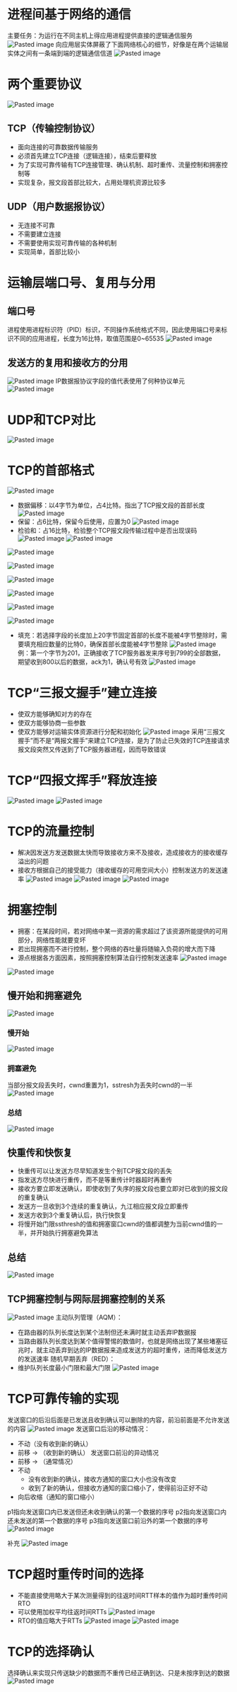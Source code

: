 # 进程间基于网络的通信
主要任务：为运行在不同主机上得应用进程提供直接的逻辑通信服务
![Pasted image](images/Pasted%20image%2020231128160356.png)
向应用层实体屏蔽了下面网络核心的细节，好像是在两个运输层实体之间有一条端到端的逻辑通信信道
![Pasted image](images/Pasted%20image%2020231128160602.png)
# 两个重要协议
![Pasted image](images/Pasted%20image%2020231128160904.png)
## TCP（传输控制协议）
- 面向连接的可靠数据传输服务
- 必须首先建立TCP连接（逻辑连接），结束后要释放
- 为了实现可靠传输有TCP连接管理、确认机制、超时重传、流量控制和拥塞控制等
- 实现复杂，报文段首部比较大，占用处理机资源比较多
## UDP（用户数据报协议）
- 无连接不可靠
- 不需要建立连接
- 不需要使用实现可靠传输的各种机制
- 实现简单，首部比较小

# 运输层端口号、复用与分用
## 端口号
进程使用进程标识符（PID）标识，不同操作系统格式不同，因此使用端口号来标识不同的应用进程，长度为16比特，取值范围是0~65535
![Pasted image](images/Pasted%20image%2020231128161945.png)
## 发送方的复用和接收方的分用
![Pasted image](images/Pasted%20image%2020231128162114.png)
IP数据报协议字段的值代表使用了何种协议单元
![Pasted image](images/Pasted%20image%2020231128162155.png)
# UDP和TCP对比
![Pasted image](images/Pasted%20image%2020231128163258.png)

# TCP的首部格式
![Pasted image](images/Pasted%20image%2020231128163442.png)
- 数据偏移：以4字节为单位，占4比特。指出了TCP报文段的首部长度
![Pasted image](images/Pasted%20image%2020231128164657.png)
- 保留：占6比特，保留今后使用，应置为0
![Pasted image](images/Pasted%20image%2020231128164746.png)
- 检验和：占16比特，检验整个TCP报文段传输过程中是否出现误码
![Pasted image](images/Pasted%20image%2020231128164916.png)
![Pasted image](images/Pasted%20image%2020231128165016.png)

![Pasted image](images/Pasted%20image%2020231128165058.png)

![Pasted image](images/Pasted%20image%2020231128165120.png)

![Pasted image](images/Pasted%20image%2020231128165130.png)

![Pasted image](images/Pasted%20image%2020231128165150.png)

![Pasted image](images/Pasted%20image%2020231128165214.png)

![Pasted image](images/Pasted%20image%2020231128165242.png)
- 填充：若选择字段的长度加上20字节固定首部的长度不能被4字节整除时，需要填充相应数量的比特0，确保首部长度能被4字节整除
![Pasted image](images/Pasted%20image%2020231128163551.png)
例：第一个字节为201，正确接收了TCP服务器发来序号到799的全部数据，期望收到800以后的数据，ack为1，确认号有效
![Pasted image](images/Pasted%20image%2020231128163942.png)

# TCP“三报文握手”建立连接
- 使双方能够确知对方的存在
- 使双方能够协商一些参数
- 使双方能够对运输实体资源进行分配和初始化
![Pasted image](images/Pasted%20image%2020231128170328.png)
采用“三报文握手”而不是“两报文握手”来建立TCP连接，是为了防止已失效的TCP连接请求报文段突然又传送到了TCP服务器进程，因而导致错误

# TCP“四报文挥手”释放连接
![Pasted image](images/Pasted%20image%2020231128171347.png)
![Pasted image](images/Pasted%20image%2020231128171613.png)

# TCP的流量控制
- 解决因发送方发送数据太快而导致接收方来不及接收，造成接收方的接收缓存溢出的问题
- 接收方根据自己的接受能力（接收缓存的可用空间大小）控制发送方的发送速率
![Pasted image](images/Pasted%20image%2020231128172646.png)
![Pasted image](images/Pasted%20image%2020231128172709.png)
![Pasted image](images/Pasted%20image%2020231128172724.png)
# 拥塞控制
- 拥塞：在某段时间，若对网络中某一资源的需求超过了该资源所能提供的可用部分，网络性能就要变坏
- 若出现拥塞而不进行控制，整个网络的吞吐量将随输入负荷的增大而下降
- 源点根据各方面因素，按照拥塞控制算法自行控制发送速率
![Pasted image](images/Pasted%20image%2020231128174412.png)
 
![Pasted image](images/Pasted%20image%2020231128174510.png)
## 慢开始和拥塞避免

![Pasted image](images/Pasted%20image%2020231128174729.png)
### 慢开始
![Pasted image](images/Pasted%20image%2020231128174858.png)
### 拥塞避免
当部分报文段丢失时，cwnd重置为1，sstresh为丢失时cwnd的一半
![Pasted image](images/Pasted%20image%2020231128175103.png)
### 总结
![Pasted image](images/Pasted%20image%2020231128175246.png)

## 快重传和快恢复
- 快重传可以让发送方尽早知道发生个别TCP报文段的丢失
- 指发送方尽快进行重传，而不是等重传计时器超时再重传
- 接收方要立即发送确认，即使收到了失序的报文段也要立即对已收到的报文段的重复确认
- 发送方一旦收到3个连续的重复确认，九江相应报文段立即重传
- 发送方收到3个重复确认后，执行快恢复
- 将慢开始门限ssthresh的值和拥塞窗口cwnd的值都调整为当前cwnd值的一半，并开始执行拥塞避免算法

## 总结
![Pasted image](images/Pasted%20image%2020231128180151.png)
## TCP拥塞控制与网际层拥塞控制的关系
![Pasted image](images/Pasted%20image%2020231128181555.png)
主动队列管理（AQM）：
- 在路由器的队列长度达到某个法制但还未满时就主动丢弃IP数据报
- 当路由器队列长度达到某个值得警惕的数值时，也就是网络出现了某些堵塞征兆时，就主动丢弃到达的IP数据报来造成发送方的超时重传，进而降低发送方的发送速率
随机早期丢弃（RED）：
- 维护队列长度最小门限和最大门限
![Pasted image](images/Pasted%20image%2020231128182125.png)

# TCP可靠传输的实现
发送窗口的后沿后面是已发送且收到确认可以删除的内容，前沿前面是不允许发送的内容
![Pasted image](images/Pasted%20image%2020231129105705.png)
发送窗口后沿的移动情况：
- 不动（没有收到新的确认）
- 前移 -> （收到新的确认）
发送窗口前沿的异动情况
- 前移 -> （通常情况）
- 不动
	- 没有收到新的确认，接收方通知的窗口大小也没有改变
	- 收到了新的确认，但接收方通知的窗口缩小了，使得前沿正好不动
- 向后收缩（通知的窗口缩小）

p1指向发送窗口内已发送但还未收到确认的第一个数据的序号
p2指向发送窗口内还未发送的第一个数据的序号
p3指向发送窗口前沿外的第一个数据的序号
![Pasted image](images/Pasted%20image%2020231129110225.png)

补充
![Pasted image](images/Pasted%20image%2020231129110737.png)

# TCP超时重传时间的选择
- 不能直接使用略大于某次测量得到的往返时间RTT样本的值作为超时重传时间RTO
- 可以使用加权平均往返时间RTTs
![Pasted image](images/Pasted%20image%2020231129111026.png)
- RTO的值应略大于RTTs
![Pasted image](images/Pasted%20image%2020231129111113.png)
![Pasted image](images/Pasted%20image%2020231129111255.png)

# TCP的选择确认
选择确认来实现只传送缺少的数据而不重传已经正确到达、只是未按序到达的数据
![Pasted image](images/Pasted%20image%2020231129111818.png)